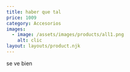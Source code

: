 ```yaml
---
title: haber que tal
price: 1009
category: Accesorios
images:
  - image: /assets/images/products/all1.png
    alt: clic
layout: layouts/product.njk
---
```

se ve bien
